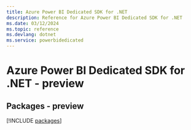 ```yaml
---
title: Azure Power BI Dedicated SDK for .NET
description: Reference for Azure Power BI Dedicated SDK for .NET
ms.date: 03/12/2024
ms.topic: reference
ms.devlang: dotnet
ms.service: powerbidedicated
---
```

# Azure Power BI Dedicated SDK for .NET - preview
## Packages - preview
[!INCLUDE [packages](power-bi-dedicated-index.md)]
